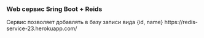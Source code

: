 <h3> Web сервис Sring Boot + Reids</h3>
Сервис позволяет добавлять в базу записи вида {id, name}
https://redis-service-23.herokuapp.com/
